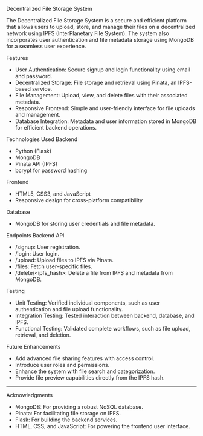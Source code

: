 Decentralized File Storage System

The Decentralized File Storage System is a secure and efficient platform that allows users to upload, store, and manage their files on a decentralized network using IPFS (InterPlanetary File System). The system also incorporates user authentication and file metadata storage using MongoDB for a seamless user experience.


Features
- User Authentication: Secure signup and login functionality using email and password.
- Decentralized Storage: File storage and retrieval using Pinata, an IPFS-based service.
- File Management: Upload, view, and delete files with their associated metadata.
- Responsive Frontend: Simple and user-friendly interface for file uploads and management.
- Database Integration: Metadata and user information stored in MongoDB for efficient backend operations.


Technologies Used
Backend
- Python (Flask)
- MongoDB
- Pinata API (IPFS)
- bcrypt for password hashing

Frontend
- HTML5, CSS3, and JavaScript
- Responsive design for cross-platform compatibility

Database
- MongoDB for storing user credentials and file metadata.

Endpoints
Backend API
- /signup: User registration.
- /login: User login.
- /upload: Upload files to IPFS via Pinata.
- /files: Fetch user-specific files.
- /delete/<ipfs_hash>: Delete a file from IPFS and metadata from MongoDB.


Testing
- Unit Testing: Verified individual components, such as user authentication and file upload functionality.
- Integration Testing: Tested interaction between backend, database, and IPFS.
- Functional Testing: Validated complete workflows, such as file upload, retrieval, and deletion.


Future Enhancements
- Add advanced file sharing features with access control.
- Introduce user roles and permissions.
- Enhance the system with file search and categorization.
- Provide file preview capabilities directly from the IPFS hash.

---

Acknowledgments
- MongoDB: For providing a robust NoSQL database.
- Pinata: For facilitating file storage on IPFS.
- Flask: For building the backend services.
- HTML, CSS, and JavaScript: For powering the frontend user interface.
